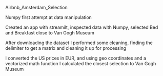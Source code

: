 Airbnb_Amsterdam_Selection

Numpy first attempt at data manipulation

Created an app with streamilt, inspected data with Numpy, selected Bed and Breakfast close to Van Gogh Museum

After downloading the dataset I performed some cleaning, finding the delimiter to get a matrix and cleaning it up for processing

I converted the US prices in EUR, and using geo coordinates and a vectorized math function I calculated the closest selection to Van Gogh Museum
